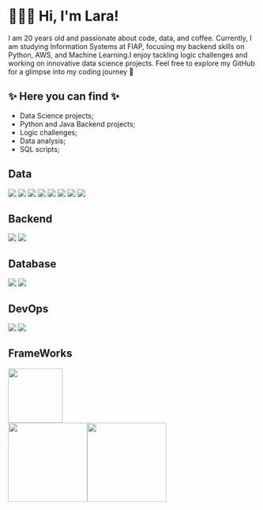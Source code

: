 # 🙋🏻‍♀️ Hi, I'm Lara!

I am 20 years old and passionate about code, data, and coffee. Currently, I am studying Information Systems at FIAP, focusing my backend skills on Python, AWS, and Machine Learning.I enjoy tackling logic challenges and working on innovative data science projects. Feel free to explore my GitHub for a glimpse into my coding journey 🤍

## ✨ Here you can find ✨

- Data Science projects;
- Python and Java Backend projects;
- Logic challenges;
- Data analysis;
- SQL scripts;
  

## Data       
<img src="https://img.shields.io/badge/numpy-%23013243.svg?style=for-the-badge&logo=numpy&logoColor=white"> <img src="https://img.shields.io/badge/pandas-%23150458.svg?style=for-the-badge&logo=pandas&logoColor=white"> <img src="https://img.shields.io/badge/scikit--learn-%23F7931E.svg?style=for-the-badge&logo=scikit-learn&logoColor=white"> <img src="https://img.shields.io/badge/Plotly-%233F4F75.svg?style=for-the-badge&logo=plotly&logoColor=white"> 
<img src="https://img.shields.io/badge/Matplotlib-%23ffffff.svg?style=for-the-badge&logo=Matplotlib&logoColor=black"/> <img src="https://img.shields.io/badge/jupyter-%23FA0F00.svg?style=for-the-badge&logo=jupyter&logoColor=white"/>
<img src="https://img.shields.io/badge/Kaggle-035a7d?style=for-the-badge&logo=kaggle&logoColor=white"/>
<img src="https://img.shields.io/badge/SciPy-%230C55A5.svg?style=for-the-badge&logo=scipy&logoColor=%white">

## Backend
<img src="https://img.shields.io/badge/python-3670A0?style=for-the-badge&logo=python&logoColor=ffdd54"/> <img src="https://img.shields.io/badge/java-%23ED8B00.svg?style=for-the-badge&logo=openjdk&logoColor=white"/>        

## Database
<img src="https://img.shields.io/badge/Oracle-F80000?style=for-the-badge&logo=oracle&logoColor=white"/> <img src="https://img.shields.io/badge/mysql-%2300f.svg?style=for-the-badge&logo=mysql&logoColor=white">

##  DevOps
<img src="https://img.shields.io/badge/AWS-%23FF9900.svg?style=for-the-badge&logo=amazon-aws&logoColor=white"/> <img src="https://img.shields.io/badge/git-%23F05033.svg?style=for-the-badge&logo=git&logoColor=white"/>

##  FrameWorks
<img src="https://img.shields.io/badge/Anaconda-%2344A833.svg?style=for-the-badge&logo=anaconda&logoColor=white" width="110">

<div>
<a href="https://github.com/LaraGSilva">
<img loading="lazy" height="160em" src="https://github-readme-stats.vercel.app/api/top-langs/?username=LaraGSilva&layout=compact&langs_count=7&theme=dracula"/><img loading="lazy" height="160em" src="https://github-readme-stats.vercel.app/api?username=LaraGSilva&show_icons=true&theme=dracula&include_all_commits=true&count_private=true"/>
</div>

